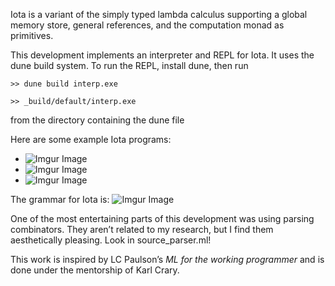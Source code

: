 Iota is a variant of the simply typed lambda calculus supporting a global memory store, general references, and the computation monad as primitives. 

This development implements an interpreter and REPL for Iota. It uses the dune build system. To run the REPL, install dune, then run

```
>> dune build interp.exe

>> _build/default/interp.exe
``` 

from the directory containing the dune file

Here are some example Iota programs:
- ![Imgur Image](https://imgur.com/nmBJdn0.png)
- ![Imgur Image](https://imgur.com/bLeFHIV.png)
- ![Imgur Image](https://imgur.com/QtF8oq0.png)


The grammar for Iota is:
![Imgur Image](https://imgur.com/h1Jt9nt.png)

One of the most entertaining parts of this development was using parsing combinators. They aren’t related to my research, but I find them aesthetically pleasing. Look in source_parser.ml!

This work is inspired by LC Paulson’s *ML for the working programmer* and is done under the mentorship of Karl Crary.
